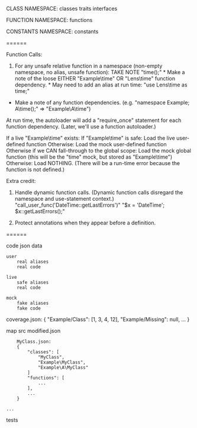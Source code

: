 CLASS NAMESPACE:
	classes
	traits
	interfaces

FUNCTION NAMESPACE:
	functions

CONSTANTS NAMESPACE:
	constants

======

Function Calls:

1. For any unsafe relative function in a namespace (non-empty namespace, no alias, unsafe function): TAKE NOTE
	"time();"
		* Make a note of the loose EITHER "Example\time" OR "Lens\time" function dependency.
		* May need to add an alias at run time: "use Lens\time as time;"

 * Make a note of any function dependencies. (e.g. "namespace Example; A\time();" => "Example\A\time")


At run time, the autoloader will add a "require_once" statement for each function dependency.
(Later, we'll use a function autoloader.)

If a live "Example\time" exists:
	If "Example\time" is safe:
		Load the live user-defined function
	Otherwise:
		Load the mock user-defined function
Otherwise if we CAN fall-through to the global scope:
	Load the mock global function (this will be the "time" mock, but stored as "Example\time")
Otherwise:
	Load NOTHING. (There will be a run-time error because the function is not defined.)


Extra credit:

1. Handle dynamic function calls. (Dynamic function calls disregard the namespace and use-statement context.)
	"call_user_func('DateTime::getLastErrors')"
	"$x = 'DateTime'; $x::getLastErrors();"

2. Protect annotations when they appear before a definition.

======

code
	json
		data

	user
		real aliases
		real code

	live
		safe aliases
		real code

	mock
		fake aliases
		fake code

coverage.json:
{
	"Example/Class": [1, 3, 4, 12],
	"Example/Missing": null,
	...
}

map
	src
		modified.json

		MyClass.json:
		{
			"classes": [
				"MyClass",
				"Example\MyClass",
				"Example\A\MyClass"
			]
			"functions": [
				...
			],
			...
		}

	...

tests
